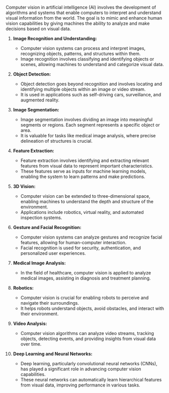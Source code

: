 Computer vision in artificial intelligence (AI) involves the development of algorithms and systems that enable computers to interpret and understand visual information from the world. The goal is to mimic and enhance human vision capabilities by giving machines the ability to analyze and make decisions based on visual data.
   
1. **Image Recognition and Understanding:**
   - Computer vision systems can process and interpret images, recognizing objects, patterns, and structures within them.
   - Image recognition involves classifying and identifying objects or scenes, allowing machines to understand and categorize visual data.
  
2. **Object Detection:**
   - Object detection goes beyond recognition and involves locating and identifying multiple objects within an image or video stream.
   - It is used in applications such as self-driving cars, surveillance, and augmented reality.

3. **Image Segmentation:**  
   - Image segmentation involves dividing an image into meaningful segments or regions. Each segment represents a specific object or area.
   - It is valuable for tasks like medical image analysis, where precise delineation of structures is crucial.

4. **Feature Extraction:**
   - Feature extraction involves identifying and extracting relevant features from visual data to represent important characteristics.
   - These features serve as inputs for machine learning models, enabling the system to learn patterns and make predictions.

5. **3D Vision:**
   - Computer vision can be extended to three-dimensional space, enabling machines to understand the depth and structure of the environment.
   - Applications include robotics, virtual reality, and automated inspection systems.

6. **Gesture and Facial Recognition:**
   - Computer vision systems can analyze gestures and recognize facial features, allowing for human-computer interaction.
   - Facial recognition is used for security, authentication, and personalized user experiences.

7. **Medical Image Analysis:**
   - In the field of healthcare, computer vision is applied to analyze medical images, assisting in diagnosis and treatment planning.

8. **Robotics:**
   - Computer vision is crucial for enabling robots to perceive and navigate their surroundings.
   - It helps robots understand objects, avoid obstacles, and interact with their environment.

9. **Video Analysis:**
   - Computer vision algorithms can analyze video streams, tracking objects, detecting events, and providing insights from visual data over time.

10. **Deep Learning and Neural Networks:**
    - Deep learning, particularly convolutional neural networks (CNNs), has played a significant role in advancing computer vision capabilities.
    - These neural networks can automatically learn hierarchical features from visual data, improving performance in various tasks.
